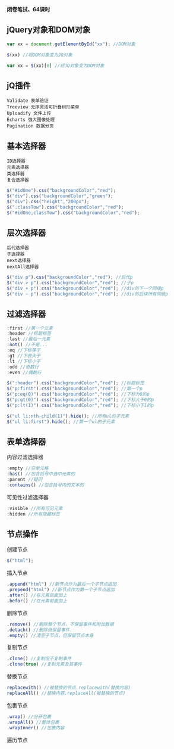 **闭卷笔试、64课时**

## jQuery对象和DOM对象
```javascript
var xx = document.getElementById("xx"); //DOM对象

$(xx) //将DOM对象变为JQ对象

var xx = $(xx)[0] //将JQ对象变为DOM对象

```

## jQ插件
```
Validate 表单验证
Treeview 无序灵活可折叠树形菜单
Uploadify 文件上传
Echarts 强大图像处理
Pagination 数据分页
```

## 基本选择器
```
ID选择器
元素选择器
类选择器
复合选择器
```

```javascript
$("#idOne").css("backgroundColor","red");
$("div").css("backgroundColor","green");
$("div").css("height","200px");
$(".classTow").css("backgroundColor","red");
$("#idOne,classTow").css("backgroundColor","red");
```

## 层次选择器
```
后代选择器
子选择器
next选择器
nextAll选择器
```
```javascript
$("div p").css("backgroundColor","red"); //后代p
$("div > p").css("backgroundColor","red"); //子p
$("div + p").css("backgroundColor","red"); //div的下一个同级p
$("div ~ p").css("backgroundColor","red"); //div的后续所有同级p
```
## 过滤选择器
```javascript
:first //第一个元素
:header //标题标签
:last //最后一元素
:not() //不是...
:eq //下标等于
:gt //下表大于
:lt //下标小于
:odd //奇数行
:even //偶数行
```
```javascript
$(":header").css("backgroundColor","red"); //标题标签
$("p:first").css("backgroundColor","red"); //第一个p
$("p:eq(0)").css("backgroundColor","red"); //下标为0的p
$("p:gt(0)").css("backgroundColor","red"); //下标大于0的p
$("p:lt(1)").css("backgroundColor","red"); //下标小于1的p
```

```javascript
$("ul li:nth-child(1)").hide(); //所有ul的子元素
$("ul li:first").hide(); //第一个ul的子元素
```

## 表单选择器
内容过滤选择器
```javascript
:empty //空单元格
:has() //包含括号中选中元素的
:parent //疑问
:contains() //包含括号内的文本的
```

可见性过滤选择器
```javascript
:visible //所有可见元素
:hidden //所有隐藏标签
```

## 节点操作
创建节点
```javascript
$("html");
```
插入节点
```javascript
.append("html") //新节点作为最后一个子节点追加
.prepend("html") //新节点作为第一个子节点追加
.after() //在元素后面加上
.befor() //在元素前面加上
```
删除节点
```javascript
.remove() //删除整个节点，不保留事件和附加数据
.detach() //删除但保留事件
.empty() //清空子节点，但保留节点本身
```
复制节点
```javascript
.clone() //复制但不复制事件
.clone(true) //复制元素及其事件
```
替换节点
```javascript
replacewith() //被替换的节点.replacewith(替换内容)
replaceAll() //替换内容.replaceAll(被替换的节点)
```
包裹节点
```javascript
.wrap() //分开包裹
.wrapAll() //整体包裹
.wrapInner() //包裹内容
```
遍历节点